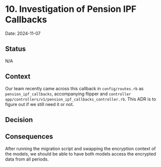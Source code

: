 # 10. Investigation of Pension IPF Callbacks

Date: 2024-11-07

## Status

N/A

## Context

Our team recently came across this callback in `config/routes.rb` as `pension_ipf_callbacks`, accompanying flipper 
and `controller app/controllers/v1/pension_ipf_callbacks_controller.rb`. This ADR is to figure out if we still need it or not.

## Decision



## Consequences

After running the migration script and swapping the encryption context of the models, we should be able to have both models access the encrypted data from all periods.
